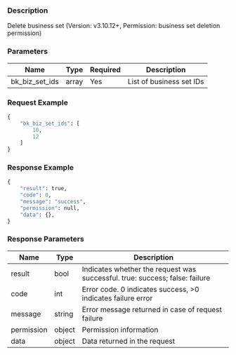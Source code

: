 ### Description

Delete business set (Version: v3.10.12+, Permission: business set deletion permission)

### Parameters

| Name           | Type  | Required | Description              |
|----------------|-------|----------|--------------------------|
| bk_biz_set_ids | array | Yes      | List of business set IDs |

### Request Example

```python
{
    "bk_biz_set_ids": [
        10,
        12
    ]
}
```

### Response Example

```python
{
    "result": true,
    "code": 0,
    "message": "success",
    "permission": null,
    "data": {},
}
```

### Response Parameters

| Name       | Type   | Description                                                                 |
|------------|--------|-----------------------------------------------------------------------------|
| result     | bool   | Indicates whether the request was successful. true: success; false: failure |
| code       | int    | Error code. 0 indicates success, >0 indicates failure error                 |
| message    | string | Error message returned in case of request failure                           |
| permission | object | Permission information                                                      |
| data       | object | Data returned in the request                                                |
